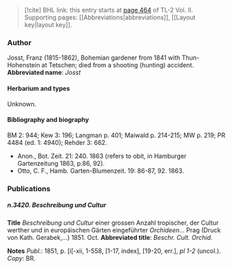> [!cite] BHL link: this entry starts at [page 464](https://www.biodiversitylibrary.org/page/33068706) of TL-2 Vol. II.
> Supporting pages: [[Abbreviations|abbreviations]], [[Layout key|layout key]].

### Author

Josst, Franz (1815-1862), Bohemian gardener from 1841 with Thun-Hohenstein at Tetschen; died from a shooting (hunting) accident. 
**Abbreviated name**: *Josst*

#### Herbarium and types

Unknown.

#### Bibliography and biography

BM 2: 944; Kew 3: 196; Langman p. 401; Maiwald p. 214-215; MW p. 219; PR 4484 (ed. 1: 4940); Rehder 3: 662.
- Anon., Bot. Zeit. 21: 240. 1863 (refers to obit, in Hamburger Gartenzeitung 1863, p.86, 92).
- Otto, C. F., Hamb. Garten-Blumenzeit. 19: 86-87, 92. 1863.

### Publications

##### n.3420. Beschreibung und Cultur

**Title**
*Beschreibung und Cultur* einer grossen Anzahl tropischer, der Cultur werther und in europäischen Gärten eingeführter *Orchideen*... Prag (Druck von Kath. Gerabek,...) 1851. Oct.
**Abbreviated title**: *Beschr. Cult. Orchid.*

**Notes**
*Publ*.: 1851, p. \[i\[-xii, 1-558, \[1-17, index\], \[19-20, err.\], *pl 1-2* (uncol.). *Copy*: BR.

